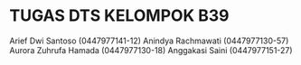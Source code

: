 # TUGAS DTS KELOMPOK B39
  Arief Dwi Santoso (0447977141-12)
  Anindya Rachmawati (0447977130-57)  
  Aurora Zuhrufa Hamada (0447977130-18)
  Anggakasi Saini (0447977151-27)

